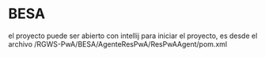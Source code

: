 # BESA

el proyecto puede ser abierto con intellij
para iniciar el proyecto, es desde el archivo /RGWS-PwA/BESA/AgenteResPwA/ResPwAAgent/pom.xml
